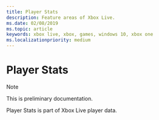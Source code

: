 ```yaml
---
title: Player Stats
description: Feature areas of Xbox Live.
ms.date: 02/08/2019
ms.topic: article
keywords: xbox live, xbox, games, windows 10, xbox one
ms.localizationpriority: medium
---
```


# Player Stats

> [!NOTE]
> This is preliminary documentation.

Player Stats is part of Xbox Live player data.

